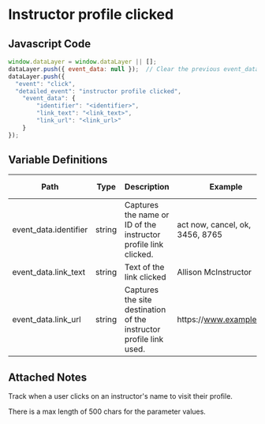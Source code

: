 # Instructor profile clicked

### 

## Javascript Code
```js
window.dataLayer = window.dataLayer || [];
dataLayer.push({ event_data: null });  // Clear the previous event_data object.
dataLayer.push({
  "event": "click",
  "detailed_event": "instructor profile clicked",
    "event_data": {
        "identifier": "<identifier>",
        "link_text": "<link_text>",
        "link_url": "<link_url>"
    }
});
```

## Variable Definitions

|Path|Type|Description|Example|Pattern|Min Length|Max Length|Minimum|Maximum|Multiple Of|
| --- | --- | --- | --- | --- | --- | --- | --- | --- | --- |
|event_data.identifier|string|Captures the name or ID of the instructor profile link clicked.|act now, cancel, ok, 3456, 8765|||||||
|event_data.link_text|string|Text of the link clicked|Allison McInstructor|||||||
|event_data.link_url|string|Captures the site destination of the instructor profile link used.|https:\/\/www.example.com|||||||

## Attached Notes

<p>Track when a user clicks on an instructor's name to visit their profile.</p>
<p>There is a max length of 500 chars for the parameter values.</p>
